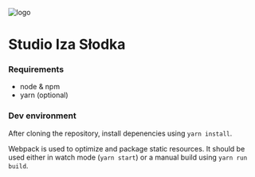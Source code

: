 ![logo](view-source:https://izaslodka.com/wp-content/themes/iza-slodka/images/logo.png)

# Studio Iza Słodka

### Requirements

- node & npm
- yarn (optional)

### Dev environment

After cloning the repository, install depenencies using `yarn install`.

Webpack is used to optimize and package static resources. It should be used either in watch mode (`yarn start`) or a manual build using `yarn run build`.
